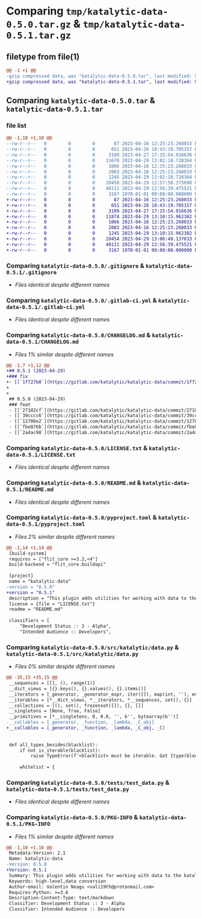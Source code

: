 # Comparing `tmp/katalytic-data-0.5.0.tar.gz` & `tmp/katalytic-data-0.5.1.tar.gz`

## filetype from file(1)

```diff
@@ -1 +1 @@
-gzip compressed data, was "katalytic-data-0.5.0.tar", last modified: Sat Apr 29 13:02:35 2023, max compression
+gzip compressed data, was "katalytic-data-0.5.1.tar", last modified: Sat Apr 29 13:10:19 2023, max compression
```

## Comparing `katalytic-data-0.5.0.tar` & `katalytic-data-0.5.1.tar`

### file list

```diff
@@ -1,10 +1,10 @@
--rw-r--r--   0        0        0       87 2023-04-16 12:25:23.268033 katalytic-data-0.5.0/.coveragerc
--rw-r--r--   0        0        0      651 2023-04-26 18:43:19.705157 katalytic-data-0.5.0/.gitignore
--rw-r--r--   0        0        0     3109 2023-04-27 17:15:54.916636 katalytic-data-0.5.0/.gitlab-ci.yml
--rw-r--r--   0        0        0    11670 2023-04-29 13:02:18.728364 katalytic-data-0.5.0/CHANGELOG.md
--rw-r--r--   0        0        0     1066 2023-04-16 12:25:23.268033 katalytic-data-0.5.0/LICENSE.txt
--rw-r--r--   0        0        0     2083 2023-04-16 12:25:23.268033 katalytic-data-0.5.0/README.md
--rw-r--r--   0        0        0     1245 2023-04-29 13:02:18.728364 katalytic-data-0.5.0/pyproject.toml
--rw-r--r--   0        0        0    20450 2023-04-29 12:57:50.375698 katalytic-data-0.5.0/src/katalytic/data.py
--rw-r--r--   0        0        0    40111 2023-04-29 12:56:39.475521 katalytic-data-0.5.0/tests/test_data.py
--rw-r--r--   0        0        0     3167 1970-01-01 00:00:00.000000 katalytic-data-0.5.0/PKG-INFO
+-rw-r--r--   0        0        0       87 2023-04-16 12:25:23.268033 katalytic-data-0.5.1/.coveragerc
+-rw-r--r--   0        0        0      651 2023-04-26 18:43:19.705157 katalytic-data-0.5.1/.gitignore
+-rw-r--r--   0        0        0     3109 2023-04-27 17:15:54.916636 katalytic-data-0.5.1/.gitlab-ci.yml
+-rw-r--r--   0        0        0    11874 2023-04-29 13:10:15.962382 katalytic-data-0.5.1/CHANGELOG.md
+-rw-r--r--   0        0        0     1066 2023-04-16 12:25:23.268033 katalytic-data-0.5.1/LICENSE.txt
+-rw-r--r--   0        0        0     2083 2023-04-16 12:25:23.268033 katalytic-data-0.5.1/README.md
+-rw-r--r--   0        0        0     1245 2023-04-29 13:10:15.962382 katalytic-data-0.5.1/pyproject.toml
+-rw-r--r--   0        0        0    20454 2023-04-29 13:06:49.137033 katalytic-data-0.5.1/src/katalytic/data.py
+-rw-r--r--   0        0        0    40111 2023-04-29 12:56:39.475521 katalytic-data-0.5.1/tests/test_data.py
+-rw-r--r--   0        0        0     3167 1970-01-01 00:00:00.000000 katalytic-data-0.5.1/PKG-INFO
```

### Comparing `katalytic-data-0.5.0/.gitignore` & `katalytic-data-0.5.1/.gitignore`

 * *Files identical despite different names*

### Comparing `katalytic-data-0.5.0/.gitlab-ci.yml` & `katalytic-data-0.5.1/.gitlab-ci.yml`

 * *Files identical despite different names*

### Comparing `katalytic-data-0.5.0/CHANGELOG.md` & `katalytic-data-0.5.1/CHANGELOG.md`

 * *Files 1% similar despite different names*

```diff
@@ -1,7 +1,12 @@
+## 0.5.1 (2023-04-29)
+### fix
+- [[`1f727b0`](https://gitlab.com/katalytic/katalytic-data/commit/1f727b046ec1f5b38608139a2d3b20b363a58720)] **all_types_besides:** add "class" to the "callables" category
+
+
 ## 0.5.0 (2023-04-29)
 ### feat
 - [[`27102cf`](https://gitlab.com/katalytic/katalytic-data/commit/27102cf2a974a2ae73e56afafab38eb66098940c)] **all_types_besides:** add "callables" category
 - [[`39cccc6`](https://gitlab.com/katalytic/katalytic-data/commit/39cccc664bd062e73fe80d63a21dedc8cffcb2d2)] add all_types_besides, flatten, flatten_recursive
 - [[`12706e2`](https://gitlab.com/katalytic/katalytic-data/commit/12706e2e40dc3127ca680c7121dd720e849d3fdc)] add are_equal
 - [[`fbe876b`](https://gitlab.com/katalytic/katalytic-data/commit/fbe876b80301be2ae917b93ee31954d576477af8)] add as_dict_of_lists(), and fix bugs in as_sequence_of_dicts() and as_sequence_of_sequences()
 - [[`2a4ac90`](https://gitlab.com/katalytic/katalytic-data/commit/2a4ac90ff94ced5ddbafc6d083d08a3720fb389c)] add as_sequence_of_dicts()
```

### Comparing `katalytic-data-0.5.0/LICENSE.txt` & `katalytic-data-0.5.1/LICENSE.txt`

 * *Files identical despite different names*

### Comparing `katalytic-data-0.5.0/README.md` & `katalytic-data-0.5.1/README.md`

 * *Files identical despite different names*

### Comparing `katalytic-data-0.5.0/pyproject.toml` & `katalytic-data-0.5.1/pyproject.toml`

 * *Files 2% similar despite different names*

```diff
@@ -1,14 +1,14 @@
 [build-system]
 requires = ["flit_core >=3.2,<4"]
 build-backend = "flit_core.buildapi"
 
 [project]
 name = "katalytic-data"
-version = "0.5.0"
+version = "0.5.1"
 description = "This plugin adds utilities for working with data to the katalytic namespace"
 license = {file = "LICENSE.txt"}
 readme = "README.md"
 
 classifiers = [
     "Development Status :: 3 - Alpha",
     "Intended Audience :: Developers",
```

### Comparing `katalytic-data-0.5.0/src/katalytic/data.py` & `katalytic-data-0.5.1/src/katalytic/data.py`

 * *Files 0% similar despite different names*

```diff
@@ -35,15 +35,15 @@
 __sequences = [[], (), range(1)]
 __dict_views = [{}.keys(), {}.values(), {}.items()]
 __iterators = [_generator, _generator_expr, iter([]), map(int, ''), enumerate([]), zip([], [])]
 __iterables = [*__dict_views, *__iterators, *__sequences, set(), {}]
 __collections = [(), set(), frozenset([]), {}, []]
 __singletons = [None, True, False]
 __primitives = [*__singletons, 0, 0.0, '', b'', bytearray(b'')]
-__callables = [_generator, _function, _lambda, _C_obj]
+__callables = [_generator, _function, _lambda, _C_obj, _C]
 
 
 def all_types_besides(blacklist):
     if not is_iterable(blacklist):
         raise TypeError(f'<blacklist> must be iterable. Got {type(blacklist).__name__}')
 
     whitelist = {
```

### Comparing `katalytic-data-0.5.0/tests/test_data.py` & `katalytic-data-0.5.1/tests/test_data.py`

 * *Files identical despite different names*

### Comparing `katalytic-data-0.5.0/PKG-INFO` & `katalytic-data-0.5.1/PKG-INFO`

 * *Files 1% similar despite different names*

```diff
@@ -1,10 +1,10 @@
 Metadata-Version: 2.1
 Name: katalytic-data
-Version: 0.5.0
+Version: 0.5.1
 Summary: This plugin adds utilities for working with data to the katalytic namespace
 Keywords: high-level,data conversion
 Author-email: Valentin Neagu <vali19th@protonmail.com>
 Requires-Python: >=3.6
 Description-Content-Type: text/markdown
 Classifier: Development Status :: 3 - Alpha
 Classifier: Intended Audience :: Developers
```

